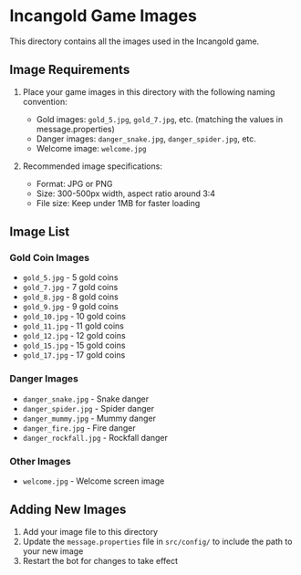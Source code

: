 # Incangold Game Images

This directory contains all the images used in the Incangold game.

## Image Requirements

1. Place your game images in this directory with the following naming convention:
   - Gold images: `gold_5.jpg`, `gold_7.jpg`, etc. (matching the values in message.properties)
   - Danger images: `danger_snake.jpg`, `danger_spider.jpg`, etc.
   - Welcome image: `welcome.jpg`

2. Recommended image specifications:
   - Format: JPG or PNG
   - Size: 300-500px width, aspect ratio around 3:4
   - File size: Keep under 1MB for faster loading

## Image List

### Gold Coin Images
- `gold_5.jpg` - 5 gold coins
- `gold_7.jpg` - 7 gold coins
- `gold_8.jpg` - 8 gold coins
- `gold_9.jpg` - 9 gold coins
- `gold_10.jpg` - 10 gold coins
- `gold_11.jpg` - 11 gold coins
- `gold_12.jpg` - 12 gold coins
- `gold_15.jpg` - 15 gold coins
- `gold_17.jpg` - 17 gold coins

### Danger Images
- `danger_snake.jpg` - Snake danger
- `danger_spider.jpg` - Spider danger
- `danger_mummy.jpg` - Mummy danger
- `danger_fire.jpg` - Fire danger
- `danger_rockfall.jpg` - Rockfall danger

### Other Images
- `welcome.jpg` - Welcome screen image

## Adding New Images

1. Add your image file to this directory
2. Update the `message.properties` file in `src/config/` to include the path to your new image
3. Restart the bot for changes to take effect

